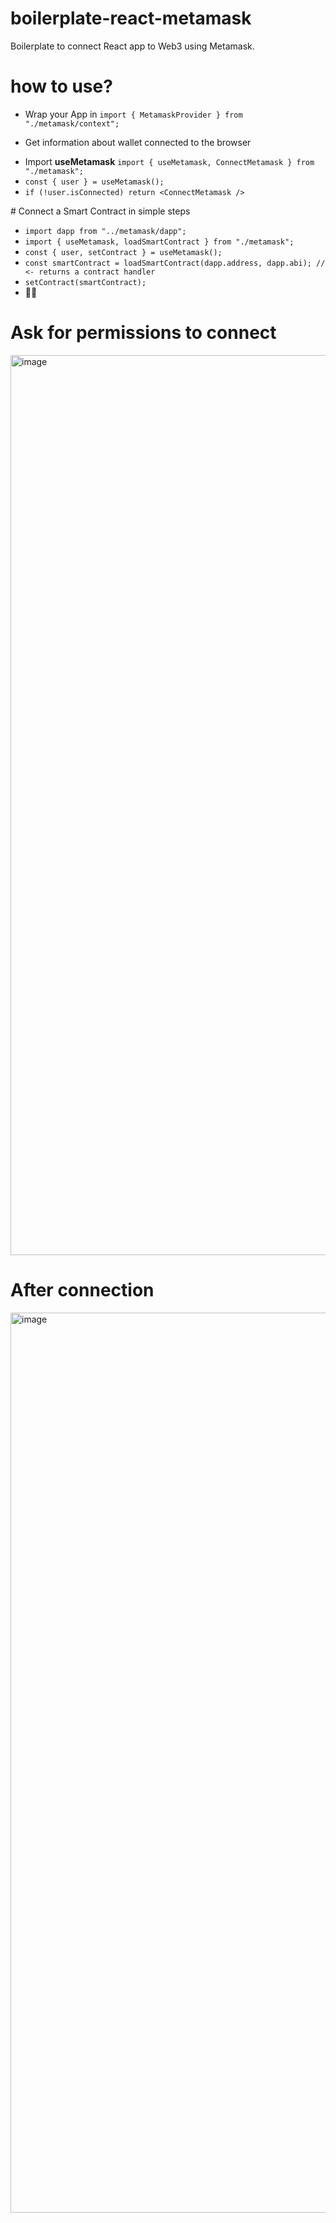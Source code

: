 # boilerplate-react-metamask
Boilerplate to connect React app to Web3 using Metamask.

# how to use?

* Wrap your App in **<MetamaskProvider>**
`import { MetamaskProvider } from "./metamask/context";`

* Get information about wallet connected to the browser
- Import **useMetamask** `import { useMetamask, ConnectMetamask } from "./metamask";`
- `const { user } = useMetamask();`
- `if (!user.isConnected) return <ConnectMetamask />`

# Connect a Smart Contract in simple steps

- `import dapp from "../metamask/dapp";`
- `import { useMetamask, loadSmartContract } from "./metamask";`
- `const { user, setContract } = useMetamask();`
- `const smartContract = loadSmartContract(dapp.address, dapp.abi); // <- returns a contract handler`
- `setContract(smartContract);`
- 🚀🚀

# Ask for permissions to connect
<img width="1440" alt="image" src="https://user-images.githubusercontent.com/990085/195737168-747e7f87-b20c-49c7-b68a-346117eba184.png">

# After connection
<img width="1440" alt="image" src="https://user-images.githubusercontent.com/990085/195737336-3688d32f-2059-4187-8f17-ecfb1269ee71.png">
